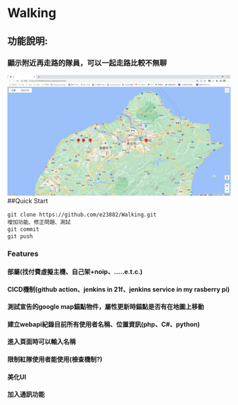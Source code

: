 # Walking
## 功能說明:
### 顯示附近再走路的隊員，可以一起走路比較不無聊
![image](https://github.com/e23882/Walking/blob/master/image/demo.png)
##Quick Start
```
git clone https://github.com/e23882/Walking.git
增加功能、修正問題、測試 
git commit 
git push
```
### Features
#### 部屬(找付費虛擬主機、自己架+noip、.....e.t.c.)
#### CICD機制(github action、jenkins in 21f、jenkins service in my rasberry pi)
#### 測試宣告的google map錨點物件，屬性更新時錨點是否有在地圖上移動
#### 建立webapi紀錄目前所有使用者名稱、位置資訊(php、C#、python)
#### 進入頁面時可以輸入名稱
#### 限制紅隊使用者能使用(檢查機制?)
#### 美化UI
#### 加入通訊功能
